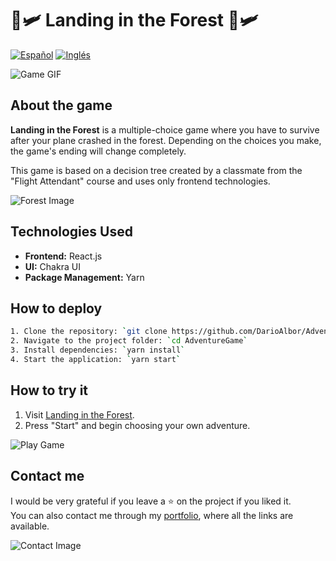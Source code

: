 # 🌲🛩️ Landing in the Forest 🌲🛩️

[![Español](https://flagicons.lipis.dev/flags/4x3/ar.svg)](README.md)
[![Inglés](https://flagicons.lipis.dev/flags/4x3/us.svg)](README_en.md)

![Game GIF](https://media.giphy.com/media/ANiJpi8cLRlZ3FhPwC/giphy.gif)

## About the game

**Landing in the Forest** is a multiple-choice game where you have to survive after your plane crashed in the forest. Depending on the choices you make, the game's ending will change completely.

This game is based on a decision tree created by a classmate from the "Flight Attendant" course and uses only frontend technologies.

![Forest Image](https://images.unsplash.com/photo-1506748686214-e9df14d4d9d0?crop=entropy&cs=tinysrgb&fit=max&fm=jpg&ixid=MnwzNjUyOXwwfDF8c2VhcmNofDN8fGZvcmVzdHxlbnwwfHx8fDE2NDA0OTQ3OTk&ixlib=rb-1.2.1&q=80&w=400)

## Technologies Used

- **Frontend:** React.js
- **UI:** Chakra UI
- **Package Management:** Yarn

## How to deploy
```bash
1. Clone the repository: `git clone https://github.com/DarioAlbor/AdventureGame.git`
2. Navigate to the project folder: `cd AdventureGame`
3. Install dependencies: `yarn install`
4. Start the application: `yarn start`
```

## How to try it

1. Visit [Landing in the Forest](https://aterrizajeenelbosque.netlify.app/).
2. Press "Start" and begin choosing your own adventure.

![Play Game](https://media.giphy.com/media/rDroB384ydCvK/giphy.gif)

## Contact me

I would be very grateful if you leave a ⭐ on the project if you liked it.  
You can also contact me through my [portfolio](https://darioalbor.dev.ar/), where all the links are available.

![Contact Image](https://images.unsplash.com/photo-1519681393784-d120267933ba?crop=entropy&cs=tinysrgb&fit=max&fm=jpg&ixid=MnwzNjUyOXwwfDF8c2VhcmNofDF8fGNvbnRhY3R8ZW58MHx8fHwxNjQwNDk0ODAw&ixlib=rb-1.2.1&q=80&w=400)
